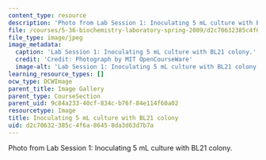 ```yaml
---
content_type: resource
description: 'Photo from Lab Session 1: Inoculating 5 mL culture with BL21 colony.'
file: /courses/5-36-biochemistry-laboratory-spring-2009/d2c70632385c4f6a86458da3d63d7b7a_Lab1_2.jpg
file_type: image/jpeg
image_metadata:
  caption: 'Lab Session 1: Inoculating 5 mL culture with BL21 colony.'
  credit: 'Credit: Photograph by MIT OpenCourseWare'
  image-alt: 'Lab Session 1: Inoculating 5 mL culture with BL21 colony.'
learning_resource_types: []
ocw_type: OCWImage
parent_title: Image Gallery
parent_type: CourseSection
parent_uid: 9c84a233-40cf-834c-b76f-84e114f60a02
resourcetype: Image
title: Inoculating 5 mL culture with BL21 colony
uid: d2c70632-385c-4f6a-8645-8da3d63d7b7a
---
```

Photo from Lab Session 1: Inoculating 5 mL culture with BL21 colony.

